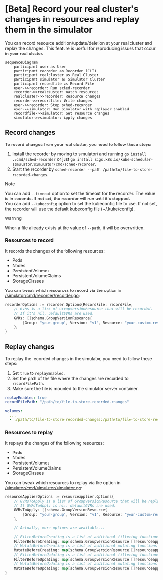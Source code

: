 # [Beta] Record your real cluster's changes in resources and replay them in the simulator

You can record resource addition/update/deletion at your real cluster and replay the changes. This feature is useful for reproducing issues that occur in your real cluster.

```mermaid
sequenceDiagram
    participant user as User
    participant recorder as Recorder (CLI)
    participant realcluster as Real Cluster
    participant simulator as Simulator Cluster
    participant recordfile as Record File
    user->>recorder: Run sched-recorder
    recorder->>realcluster: Watch resources
    realcluster->>recorder: Resource changes
    recorder->>recordfile: Write changes
    user->>recorder: Stop sched-recorder
    user->>simulator: Run simulator with replayer enabled
    recordfile->>simulator: Get resource changes
    simulator->>simulator: Apply changes
```

## Record changes

To record changes from your real cluster, you need to follow these steps:

1. Install the recorder by moving to simulator/ and running `go install ./cmd/sched-recorder` or just `go install sigs.k8s.io/kube-scheduler-simulator/simulator/cmd/sched-recorder`.
2. Start the recorder by `sched-recorder --path /path/to/file-to-store-recorded-changes`.

> [!NOTE]
> You can add `--timeout` option to set the timeout for the recorder. The value is in seconds. If not set, the recorder will run until it's stopped.  
> You can add `--kubeconfig` option to set the kubeconfig file to use. If not set, the recorder will use the default kubeconfig file (~/.kube/config).

> [!WARNING]
> When a file already exists at the value of `--path`, it will be overwritten.

### Resources to record

It records the changes of the following resources:

- Pods
- Nodes
- PersistentVolumes
- PersistentVolumeClaims
- StorageClasses

You can tweak which resources to record via the option in [/simulator/cmd/recorder/recorder.go](https://github.com/kubernetes-sigs/kube-scheduler-simulator/blob/master/simulator/cmd/recorder/recorder.go):

```go
recorderOptions := recorder.Options{RecordFile: recordFile,
	// GVRs is a list of GroupVersionResource that will be recorded.
	// If it's nil, DefaultGVRs are used.
	GVRs: []schema.GroupVersionResource{
		{Group: "your-group", Version: "v1", Resource: "your-custom-resources"},
	},
}
```

## Replay changes

To replay the recorded changes in the simulator, you need to follow these steps:

1. Set `true` to `replayEnabled`.
2. Set the path of the file where the changes are recorded to `recordFilePath`.
3. Make sure the file is mounted to the simulator server container.


```yaml:config.yaml
replayEnabled: true
recordFilePath: "/path/to/file-to-store-recorded-changes"
```

```yaml:compose.yml
volumes:
  ...
  - ./path/to/file-to-store-recorded-changes:/path/to/file-to-store-recorded-changes
```

### Resources to replay

It replays the changes of the following resources:

- Pods
- Nodes
- PersistentVolumes
- PersistentVolumeClaims
- StorageClasses

You can tweak which resources to replay via the option in [/simulator/cmd/simulator/simulator.go](https://github.com/kubernetes-sigs/kube-scheduler-simulator/blob/master/simulator/cmd/simulator/simulator.go):

```go
resourceApplierOptions := resourceapplier.Options{
	// GVRsToApply is a list of GroupVersionResource that will be replayed.
	// If GVRsToApply is nil, defaultGVRs are used.
	GVRsToApply: []schema.GroupVersionResource{
		{Group: "your-group", Version: "v1", Resource: "your-custom-resources"},
	},

	// Actually, more options are available...

	// FilterBeforeCreating is a list of additional filtering functions that are applied before creating resources.
	FilterBeforeCreating: map[schema.GroupVersionResource][]resourceapplier.FilteringFunction{},
	// MutateBeforeCreating is a list of additional mutating functions that are applied before creating resources.
	MutateBeforeCreating: map[schema.GroupVersionResource][]resourceapplier.MutatingFunction{},
	// FilterBeforeUpdating is a list of additional filtering functions that are applied before updating resources.
	FilterBeforeUpdating: map[schema.GroupVersionResource][]resourceapplier.FilteringFunction{},
	// MutateBeforeUpdating is a list of additional mutating functions that are applied before updating resources.
	MutateBeforeUpdating: map[schema.GroupVersionResource][]resourceapplier.MutatingFunction{},
}
```
